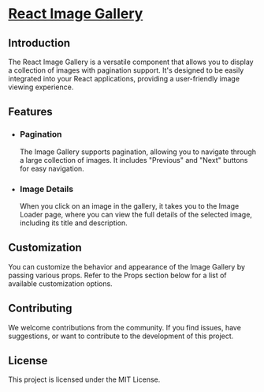 
# [React Image Gallery](https://react-image-gallery-pro.netlify.app/)

## Introduction

The React Image Gallery is a versatile component that allows you to display a collection of images with pagination support. It's designed to be easily integrated into your React applications, providing a user-friendly image viewing experience.

## Features

- ### Pagination
  The Image Gallery supports pagination, allowing you to navigate through a large collection of images. It includes "Previous" and "Next" buttons for easy navigation.
- ### Image Details
  When you click on an image in the gallery, it takes you to the Image Loader page, where you can view the full details of the selected image, including its title and description.
## Customization
  You can customize the behavior and appearance of the Image Gallery by passing various props. Refer to the Props section below for a list of available customization options.

## Contributing
  We welcome contributions from the community. If you find issues, have suggestions, or want to contribute to the development of this project.

## License
  This project is licensed under the MIT License.

